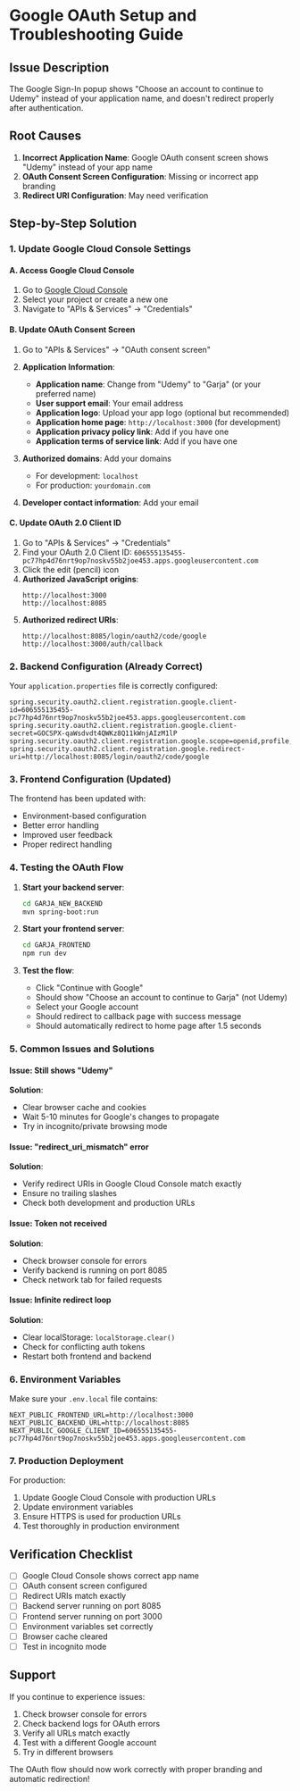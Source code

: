 # Google OAuth Setup and Troubleshooting Guide

## Issue Description
The Google Sign-In popup shows "Choose an account to continue to Udemy" instead of your application name, and doesn't redirect properly after authentication.

## Root Causes
1. **Incorrect Application Name**: Google OAuth consent screen shows "Udemy" instead of your app name
2. **OAuth Consent Screen Configuration**: Missing or incorrect app branding
3. **Redirect URI Configuration**: May need verification

## Step-by-Step Solution

### 1. Update Google Cloud Console Settings

#### A. Access Google Cloud Console
1. Go to [Google Cloud Console](https://console.cloud.google.com/)
2. Select your project or create a new one
3. Navigate to "APIs & Services" → "Credentials"

#### B. Update OAuth Consent Screen
1. Go to "APIs & Services" → "OAuth consent screen"
2. **Application Information**:
   - **Application name**: Change from "Udemy" to "Garja" (or your preferred name)
   - **User support email**: Your email address
   - **Application logo**: Upload your app logo (optional but recommended)
   - **Application home page**: `http://localhost:3000` (for development)
   - **Application privacy policy link**: Add if you have one
   - **Application terms of service link**: Add if you have one

3. **Authorized domains**: Add your domains
   - For development: `localhost`
   - For production: `yourdomain.com`

4. **Developer contact information**: Add your email

#### C. Update OAuth 2.0 Client ID
1. Go to "APIs & Services" → "Credentials"
2. Find your OAuth 2.0 Client ID: `606555135455-pc77hp4d76nrt9op7noskv55b2joe453.apps.googleusercontent.com`
3. Click the edit (pencil) icon
4. **Authorized JavaScript origins**:
   ```
   http://localhost:3000
   http://localhost:8085
   ```
5. **Authorized redirect URIs**:
   ```
   http://localhost:8085/login/oauth2/code/google
   http://localhost:3000/auth/callback
   ```

### 2. Backend Configuration (Already Correct)

Your `application.properties` file is correctly configured:
```properties
spring.security.oauth2.client.registration.google.client-id=606555135455-pc77hp4d76nrt9op7noskv55b2joe453.apps.googleusercontent.com
spring.security.oauth2.client.registration.google.client-secret=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
spring.security.oauth2.client.registration.google.scope=openid,profile,email
spring.security.oauth2.client.registration.google.redirect-uri=http://localhost:8085/login/oauth2/code/google
```

### 3. Frontend Configuration (Updated)

The frontend has been updated with:
- Environment-based configuration
- Better error handling
- Improved user feedback
- Proper redirect handling

### 4. Testing the OAuth Flow

1. **Start your backend server**:
   ```bash
   cd GARJA_NEW_BACKEND
   mvn spring-boot:run
   ```

2. **Start your frontend server**:
   ```bash
   cd GARJA_FRONTEND
   npm run dev
   ```

3. **Test the flow**:
   - Click "Continue with Google"
   - Should show "Choose an account to continue to Garja" (not Udemy)
   - Select your Google account
   - Should redirect to callback page with success message
   - Should automatically redirect to home page after 1.5 seconds

### 5. Common Issues and Solutions

#### Issue: Still shows "Udemy"
**Solution**: 
- Clear browser cache and cookies
- Wait 5-10 minutes for Google's changes to propagate
- Try in incognito/private browsing mode

#### Issue: "redirect_uri_mismatch" error
**Solution**: 
- Verify redirect URIs in Google Cloud Console match exactly
- Ensure no trailing slashes
- Check both development and production URLs

#### Issue: Token not received
**Solution**: 
- Check browser console for errors
- Verify backend is running on port 8085
- Check network tab for failed requests

#### Issue: Infinite redirect loop
**Solution**: 
- Clear localStorage: `localStorage.clear()`
- Check for conflicting auth tokens
- Restart both frontend and backend

### 6. Environment Variables

Make sure your `.env.local` file contains:
```env
NEXT_PUBLIC_FRONTEND_URL=http://localhost:3000
NEXT_PUBLIC_BACKEND_URL=http://localhost:8085
NEXT_PUBLIC_GOOGLE_CLIENT_ID=606555135455-pc77hp4d76nrt9op7noskv55b2joe453.apps.googleusercontent.com
```

### 7. Production Deployment

For production:
1. Update Google Cloud Console with production URLs
2. Update environment variables
3. Ensure HTTPS is used for production URLs
4. Test thoroughly in production environment

## Verification Checklist

- [ ] Google Cloud Console shows correct app name
- [ ] OAuth consent screen configured
- [ ] Redirect URIs match exactly
- [ ] Backend server running on port 8085
- [ ] Frontend server running on port 3000
- [ ] Environment variables set correctly
- [ ] Browser cache cleared
- [ ] Test in incognito mode

## Support

If you continue to experience issues:
1. Check browser console for errors
2. Check backend logs for OAuth errors
3. Verify all URLs match exactly
4. Test with a different Google account
5. Try in different browsers

The OAuth flow should now work correctly with proper branding and automatic redirection!
